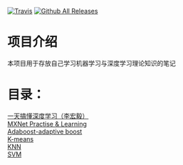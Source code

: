
[![Travis](https://img.shields.io/travis/rust-lang/rust.svg)](https://github.com/keloli/NoteBook)
[![Github All Releases](https://img.shields.io/badge/downloads-300KB-green.svg)](https://github.com/keloli/NoteBook)
# 项目介绍
本项目用于存放自己学习机器学习与深度学习理论知识的笔记

# 目录：
   [一天搞懂深度学习（李宏毅）](https://github.com/keloli/NoteBook/tree/master/DeepLearning%20One%20Day)  
   [MXNet Practise & Learning](https://github.com/keloli/MXNetPractise)  
   [Adaboost-adaptive boost](https://github.com/keloli/NoteBook/tree/master/Adaboost-adaptive%20boost)  
   [K-means](https://github.com/keloli/NoteBook/tree/master/K-means)  
   [KNN](https://github.com/keloli/NoteBook/tree/master/KNN)  
   [SVM](https://github.com/keloli/NoteBook/tree/master/SVM)
